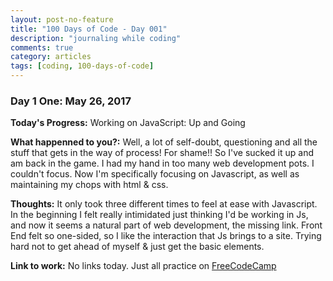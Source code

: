 ```yaml
---
layout: post-no-feature
title: "100 Days of Code - Day 001"
description: "journaling while coding"
comments: true
category: articles
tags: [coding, 100-days-of-code]
---
```


### Day 1 One: May 26, 2017


**Today's Progress:** Working on JavaScript: Up and Going

**What happenned to you?:** Well, a lot of self-doubt, questioning and all the stuff that gets in the way of process!  For shame!!  So I've sucked it up and am back in the game.  I had my hand in too many web development pots.  I couldn't focus.  Now I'm specifically focusing on Javascript, as well as maintaining my chops with html & css.  

**Thoughts:** It only took three different times to feel at ease with Javascript.  In the beginning I felt really intimidated just thinking I'd be working in Js, and now it seems a natural part of web development, the missing link.  Front End felt so one-sided, so I like the interaction that Js brings to a site.  Trying hard not to get ahead of myself & just get the basic elements.

**Link to work:** No links today.  Just all practice on [FreeCodeCamp](http://www.freecodecamp.com/)
